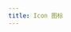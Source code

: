```yaml
---
title: Icon 图标
---
```


<ClientOnly>
<template>
  <div class="demo-icon">
    <div class="icon-note">
      <span class="icon-note-text">点击图标可复制标签</span>
    </div>
    <div class="icon-list">
      <show-icon v-for="(iconValue, iconKey) in icons" :key="iconKey" :label="iconKey">
        <Icon :styles="{fontSize:24}">{{iconValue}}</Icon>
      </show-icon>
    </div>
  </div>
</template>

<style lang="less" scoped>
.icon-note {
  width: 100%;
  padding: 8px 16px;
  margin-bottom: 10px;
  display: flex;
  align-items: center;
  background-color: #f4f4f4;
  color: #909399;
  &-text {
    font-size: 14px;
  }
}
.icon-list {
  display: flex;
  flex-wrap: wrap;
}
</style>
</ClientOnly>

<script>
import Clipboard from 'clipboard';
import icons from '@/components/Icon/icons.js';
export default {
  data() {
    return {
      icons
    };
  },
  mounted() {
    /* eslint-disable no-new */
    new Clipboard('.demo-icon .show-icon');
    /* eslint-enable */
  }
};
</script>
